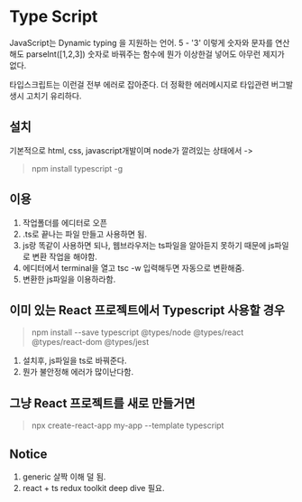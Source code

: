 # Type Script

JavaScript는 Dynamic typing 을 지원하는 언어.
5 - '3' 이렇게 숫자와 문자를 연산해도
parseInt([1,2,3]) 숫자로 바꿔주는 함수에 뭔가 이상한걸 넣어도 아무런 제지가 없다.

타입스크립트는 이런걸 전부 에러로 잡아준다.
더 정확한 에러메시지로 타입관련 버그발생시 고치기 유리하다.

## 설치

기본적으로 html, css, javascript개발이며 node가 깔려있는 상태에서 ->

> npm install typescript -g

## 이용

1. 작업폴더를 에디터로 오픈
2. .ts로 끝나는 파일 만들고 사용하면 됨.
3. js랑 똑같이 사용하면 되나, 웹브라우저는 ts파일을 알아듣지 못하기 때문에 js파일로 변환 작업을 해야함.
4. 에디터에서 terminal을 열고 tsc -w 입력해두면 자동으로 변환해줌.
5. 변환한 js파일을 이용하라함.

## 이미 있는 React 프로젝트에서 Typescript 사용할 경우

> npm install --save typescript @types/node @types/react @types/react-dom @types/jest

1. 설치후, js파일을 ts로 바꿔준다.
2. 뭔가 불안정해 에러가 많이난다함.

## 그냥 React 프로젝트를 새로 만들거면

> npx create-react-app my-app --template typescript

## Notice

1. generic 살짝 이해 덜 됨.
2. react + ts redux toolkit deep dive 필요.
